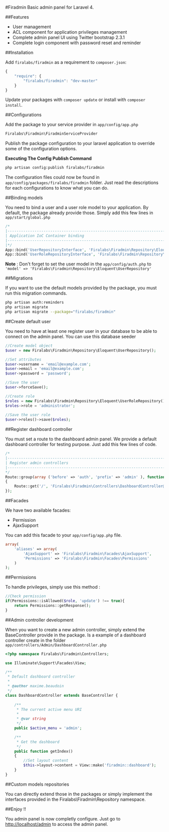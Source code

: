 #Firadmin
Basic admin panel for Laravel 4.

##Features
* User management
* ACL component for application privileges management
* Complete admin panel UI using Twitter bootstrap 2.3.1
* Complete login component with password reset and reminder

##Installation

Add `firalabs/firadmin` as a requirement to `composer.json`:

```javascript
{
    "require": {
        "firalabs/firadmin": "dev-master"
    }
}
```

Update your packages with `composer update` or install with `composer install`.

##Configurations

Add the package to your service provider in ```app/config/app.php```

```php
Firalabs\Firadmin\FiradminServiceProvider
```

Publish the package configuration to your laravel application to override some of the configuration options.

**Executing The Config Publish Command**

```bash
php artisan config:publish firalabs/firadmin
```

The configuration files could now be found in `app/config/packages/firalabs/firadmin` folder. Just read the descriptions for each configurations to know what you can do.

##Binding models

You need to bind a user and a user role model to your application. By default, the package already provide those. Simply add this few lines in `app/start/global.php`

```php
/*
|--------------------------------------------------------------------------
| Application IoC Container binding
|--------------------------------------------------------------------------
|*/
App::bind('UserRepositoryInterface', 'Firalabs\Firadmin\Repository\Eloquent\UserRepository'); //User model
App::bind('UserRoleRepositoryInterface', 'Firalabs\Firadmin\Repository\Eloquent\UserRoleRepository'); //User role model
```

**Note** : Don't forget to set the user model in the `app/config/auth.php` to `'model' => 'Firalabs\Firadmin\Repository\Eloquent\UserRepository'`

##Migrations

If you want to use the default models provided by the package, you must run this migration commands.

```bash
php artisan auth:reminders
php artisan migrate
php artisan migrate --package="firalabs/firadmin"
```

##Create default user

You need to have at least one register user in your database to be able to connect on the admin panel. You can use this database seeder

```php
//Create model object
$user = new Firalabs\Firadmin\Repository\Eloquent\UserRepository();

//Set attributes
$user->username = 'email@example.com';
$user->email = 'email@example.com';
$user->password = 'password';

//Save the user
$user->forceSave();

//Create role
$roles = new Firalabs\Firadmin\Repository\Eloquent\UserRoleRepository();		
$roles->role = 'administrator';		
			
//Save the user role
$user->roles()->save($roles);
```

##Register dashboard controller

You must set a route to the dashboard admin panel. We provide a default dashboard controller for testing purpose. Just add this few lines of code.

```php
/*
|--------------------------------------------------------------------------
| Register admin controllers
|--------------------------------------------------------------------------
*/
Route::group(array ('before' => 'auth', 'prefix' => 'admin' ), function ()
{	
	Route::get('/', 'Firalabs\Firadmin\Controllers\DashboardController@getIndex');
});
```

##Facades

We have two available facades:
* Permission
* AjaxSupport

You can add this facade to your ```app/config/app.php``` file.

```php
array(
	'aliases' => array(
		'AjaxSupport' => 'Firalabs\Firadmin\Facades\AjaxSupport',
		'Permissions' => 'Firalabs\Firadmin\Facades\Permissions'
	)
);
```

##Permissions

To handle privileges, simply use this method :

```php
//Check permission
if(Permissions::isAllowed($role, 'update') !== true){
	return Permissions::getResponse();
}
```

##Admin controller development

When you want to create a new admin controller, simply extend the BaseController provide in the package. Is a example of a dashboard controller create in the folder `app/controllers/Admin/DashboardController.php` 

```php
<?php namespace Firalabs\Firadmin\Controllers;

use Illuminate\Support\Facades\View;

/**
 * Default dashboard controller
 * 
 * @author maxime.beaudoin
 */
class DashboardController extends BaseController {
    
	/**
	 * The current active menu URI
	 * 
	 * @var string
	 */
	public $active_menu = 'admin';

	/**
	 * Get the dashboard
	 */
	public function getIndex()
	{
		//Set layout content
		$this->layout->content = View::make('firadmin::dashboard');
	}
}
```

##Custom models repositories

You can directly extend those in the packages or simply implement the interfaces provided in the Firalabs\Firadmin\Repository namespace.

##Enjoy !!

You admin panel is now completly configure. Just go to [http://localhost/admin](http://localhost/admin) to access the admin panel.